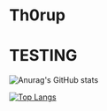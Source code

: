 # Th0rup

# TESTING #


![Anurag's GitHub stats](https://github-readme-stats.vercel.app/api?username=Mathias-TC&theme=react&show_icons=true)

[![Top Langs](https://github-readme-stats.vercel.app/api/top-langs/?username=Mathias-TC)](https://github.com/anuraghazra/github-readme-stats)
